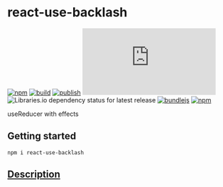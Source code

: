 # react-use-backlash

[![npm](https://img.shields.io/npm/v/react-use-backlash)](https://npm.im/react-use-backlash)
[![build](https://github.com/iyegoroff/react-use-backlash/workflows/build/badge.svg)](https://github.com/iyegoroff/react-use-backlash/actions/workflows/build.yml)
[![publish](https://github.com/iyegoroff/react-use-backlash/workflows/publish/badge.svg)](https://github.com/iyegoroff/react-use-backlash/actions/workflows/publish.yml)
[![Type Coverage](https://img.shields.io/badge/dynamic/json.svg?label=type-coverage&prefix=%E2%89%A5&suffix=%&query=$.typeCoverage.atLeast&uri=https%3A%2F%2Fraw.githubusercontent.com%2Fiyegoroff%2Freact-use-backlash%2Fmain%2Fpackage.json)](https://github.com/plantain-00/type-coverage)
![Libraries.io dependency status for latest release](https://img.shields.io/librariesio/release/npm/react-use-backlash/0.0.29)
[![bundlejs](https://deno.bundlejs.com/?q=react-use-backlash@0.0.29,react-use-backlash@0.0.29&treeshake=%5B*%5D,%5B%7B+default+%7D%5D&config=%7B%22esbuild%22:%7B%22external%22:%5B%22react%22%5D%7D%7D&badge=)](https://bundlejs.com/?q=react-use-backlash)
[![npm](https://img.shields.io/npm/l/react-use-backlash.svg?t=1495378566926)](https://www.npmjs.com/package/react-use-backlash)

useReducer with effects

## Getting started

```
npm i react-use-backlash
```

## [Description](https://github.com/iyegoroff/use-backlash)
